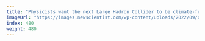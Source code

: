 ```yaml
---
title: "Physicists want the next Large Hadron Collider to be climate-friendly"
imageUrl: "https://images.newscientist.com/wp-content/uploads/2022/09/02130534/SEI_122177667.jpg?width=600"
index: 480
weight: 480
---
```

